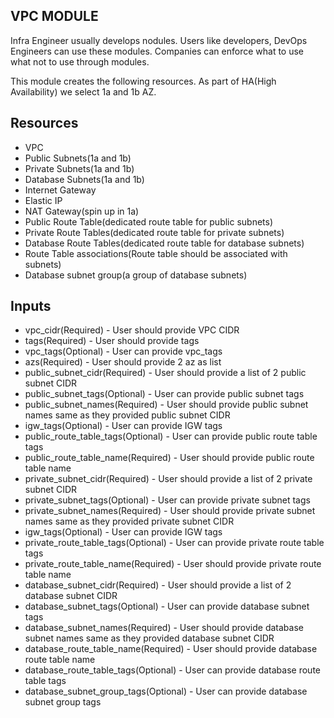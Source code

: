 **VPC MODULE**
--------------
Infra Engineer usually develops nodules. Users like developers, DevOps Engineers can use these modules. Companies can enforce what to use what not to use through modules.

This module creates the following resources. As part of HA(High Availability) we select 1a and 1b AZ.

**Resources**
-------------
* VPC
* Public Subnets(1a and 1b)
* Private Subnets(1a and 1b)
* Database Subnets(1a and 1b)
* Internet Gateway
* Elastic IP
* NAT Gateway(spin up in 1a)
* Public Route Table(dedicated route table for public subnets)
* Private Route Tables(dedicated route table for private subnets)
* Database Route Tables(dedicated route table for database subnets)
* Route Table associations(Route table should be associated with subnets)
* Database subnet group(a group of database subnets)

**Inputs**
-----------

* vpc_cidr(Required) - User should provide VPC CIDR
* tags(Required) - User should provide tags
* vpc_tags(Optional) - User can provide vpc_tags
* azs(Required) - User should provide 2 az as list
* public_subnet_cidr(Required) - User should provide a list of 2 public subnet CIDR
* public_subnet_tags(Optional) - User can provide public subnet tags
* public_subnet_names(Required) - User should provide public subnet names same as they provided public subnet CIDR
* igw_tags(Optional) - User can provide IGW tags
* public_route_table_tags(Optional) - User can provide public route table tags
* public_route_table_name(Required) - User should provide public route table name
* private_subnet_cidr(Required) - User should provide a list of 2 private subnet CIDR
* private_subnet_tags(Optional) - User can provide private subnet tags
* private_subnet_names(Required) - User should provide private subnet names same as they provided private subnet CIDR
* igw_tags(Optional) - User can provide IGW tags
* private_route_table_tags(Optional) - User can provide private route table tags
* private_route_table_name(Required) - User should provide private route table name
* database_subnet_cidr(Required) - User should provide a list of 2 database subnet CIDR
* database_subnet_tags(Optional) - User can provide database subnet tags
* database_subnet_names(Required) - User should provide database subnet names same as they provided database subnet CIDR
* database_route_table_name(Required) - User should provide database route table name
* database_route_table_tags(Optional) - User can provide database route table tags
* database_subnet_group_tags(Optional) - User can provide database subnet group tags